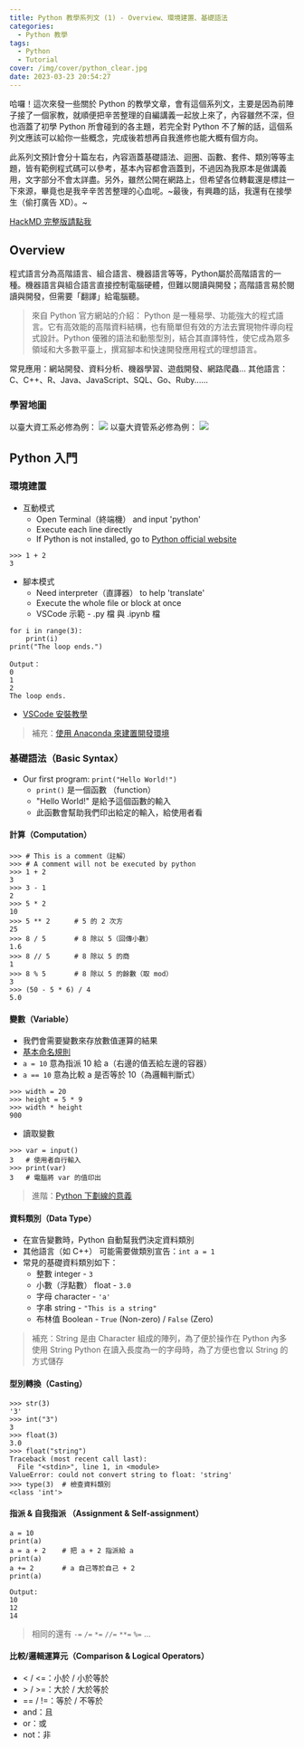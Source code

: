 ```yaml
---
title: Python 教學系列文 (1) - Overview、環境建置、基礎語法
categories:
  - Python 教學
tags:
  - Python
  - Tutorial
cover: /img/cover/python_clear.jpg
date: 2023-03-23 20:54:27
---
```


哈囉！這次來發一些關於 Python 的教學文章，會有這個系列文，主要是因為前陣子接了一個家教，就順便把辛苦整理的自編講義一起放上來了，內容雖然不深，但也涵蓋了初學 Python 所會碰到的各主題，若完全對 Python 不了解的話，這個系列文應該可以給你一些概念，完成後若想再自我進修也能大概有個方向。

此系列文預計會分十篇左右，內容涵蓋基礎語法、迴圈、函數、套件、類別等等主題，皆有範例程式碼可以參考，基本內容都會涵蓋到，不過因為我原本是做講義用，文字部分不會太詳盡。另外，雖然公開在網路上，但希望各位轉載還是標註一下來源，畢竟也是我辛辛苦苦整理的心血呢。~最後，有興趣的話，我還有在接學生（偷打廣告 XD）。~

[HackMD 完整版請點我](https://hackmd.io/w5n1Ow8NSea_-UAeXTJDSw?view)

## Overview
程式語言分為高階語言、組合語言、機器語言等等，Python屬於高階語言的一種。機器語言與組合語言直接控制電腦硬體，但難以閱讀與開發；高階語言易於閱讀與開發，但需要「翻譯」給電腦聽。

> 來自 Python 官方網站的介紹：
> Python 是一種易學、功能強大的程式語言。它有高效能的高階資料結構，也有簡單但有效的方法去實現物件導向程式設計。Python 優雅的語法和動態型別，結合其直譯特性，使它成為眾多領域和大多數平臺上，撰寫腳本和快速開發應用程式的理想語言。

常見應用：網站開發、資料分析、機器學習、遊戲開發、網路爬蟲...
其他語言：C、C++、R、Java、JavaScript、SQL、Go、Ruby......


### 學習地圖
以臺大資工系必修為例：
![](https://i.imgur.com/Y2AdRO3.png)
以臺大資管系必修為例：
![](https://i.imgur.com/aC9lfrs.png)


## Python 入門
### 環境建置
 - 互動模式
     - Open Terminal（終端機） and input 'python'
     - Execute each line directly
     - If Python is not installed, go to [Python official website](https://www.python.org/downloads/)

```
>>> 1 + 2
3
```

 - 腳本模式
     - Need interpreter（直譯器） to help 'translate'
     - Execute the whole file or block at once
     - VSCode 示範 - .py 檔 與 .ipynb 檔

```python=
for i in range(3):
    print(i)
print("The loop ends.")
```
```
Output：
0
1
2
The loop ends.
```

 - [VSCode 安裝教學](https://www.citerp.com.tw/citwp2/2021/12/22/vs-code_python_01/)

> 補充：[使用 Anaconda 來建置開發環境](https://medium.com/ccclub/ccclub-python-for-beginners-tutorial-c23859d2bde4)

### 基礎語法（Basic Syntax）
 - Our first program: `print("Hello World!")`
     - `print()` 是一個函數 （function）
     - "Hello World!" 是給予這個函數的輸入
     - 此函數會幫助我們印出給定的輸入，給使用者看

#### 計算（Computation）
```
>>> # This is a comment（註解）
>>> # A comment will not be executed by python
>>> 1 + 2
3
>>> 3 - 1
2
>>> 5 * 2
10
>>> 5 ** 2      # 5 的 2 次方
25
>>> 8 / 5       # 8 除以 5（回傳小數）
1.6
>>> 8 // 5      # 8 除以 5 的商
1
>>> 8 % 5       # 8 除以 5 的餘數（取 mod）
3
>>> (50 - 5 * 6) / 4
5.0
```


#### 變數（Variable）
- 我們會需要變數來存放數值運算的結果
- [基本命名規則](https://ithelp.ithome.com.tw/articles/10217188)
- `a = 10` 意為指派 10 給 a（右邊的值丟給左邊的容器）
- `a == 10` 意為比較 a 是否等於 10（為邏輯判斷式）

```
>>> width = 20
>>> height = 5 * 9
>>> width * height
900
```
- 讀取變數

```
>>> var = input()
3   # 使用者自行輸入
>>> print(var)
3   # 電腦將 var 的值印出
```

 > 進階：[Python 下劃線的意義](https://zhuanlan.zhihu.com/p/36173202)

#### 資料類別（Data Type）
 - 在宣告變數時，Python 自動幫我們決定資料類別
 - 其他語言（如 C++） 可能需要做類別宣告：`int a = 1`
 - 常見的基礎資料類別如下：
     - 整數 integer - `3`
     - 小數（浮點數） float - `3.0`
     - 字母 character - `'a'`
     - 字串 string - `"This is a string"`
     - 布林值 Boolean - `True` (Non-zero) / `False` (Zero)
    
 > 補充：String 是由 Character 組成的陣列，為了便於操作在 Python 內多使用 String
 > Python 在讀入長度為一的字母時，為了方便也會以 String 的方式儲存
#### 型別轉換（Casting）
```
>>> str(3)
'3'
>>> int("3")
3
>>> float(3)
3.0
>>> float("string")
Traceback (most recent call last):
  File "<stdin>", line 1, in <module>
ValueError: could not convert string to float: 'string'
>>> type(3)  # 檢查資料類別
<class 'int'>
```
#### 指派 & 自我指派 （Assignment & Self-assignment）
```python=
a = 10
print(a)
a = a + 2    # 把 a + 2 指派給 a
print(a)
a += 2       # a 自己等於自己 + 2
print(a)
```
```
Output:
10
12
14
```
> 相同的還有 `-=` `/=` `*=` `//=` `**=` `%=` ...

#### 比較/邏輯運算元（Comparison & Logical Operators）
 - < / <=：小於 / 小於等於
 - \> / >=：大於 / 大於等於
 - == / !=：等於 / 不等於
 - and：且
 - or：或
 - not：非